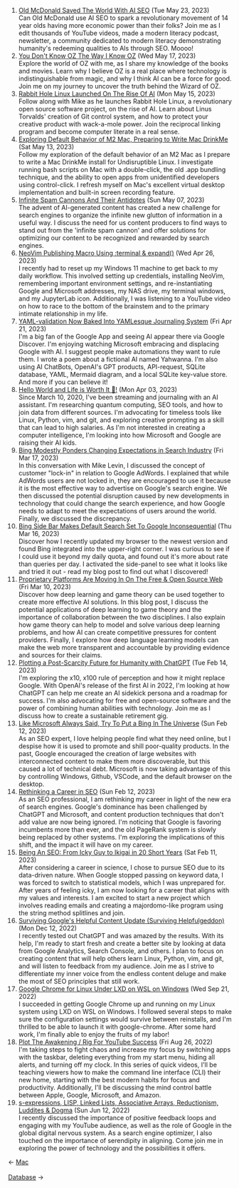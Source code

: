 <ol>
<li><a href="/blog/old-mcdonald-saved-the-world-with-ai-seo/">Old McDonald Saved The World With AI SEO</a> (Tue May 23, 2023)
<br/>Can Old McDonald use AI SEO to spark a revolutionary movement of 14 year olds having more economic power than their folks? Join me as I edit thousands of YouTube videos, made a modern literacy podcast, newsletter, a community dedicated to modern literacy demonstrating humanity's redeeming qualities to AIs through SEO. Moooo!</li>
<li><a href="/blog/you-don-t-know-oz-the-way-i-know-oz/">You Don't Know OZ The Way I Know OZ</a> (Wed May 17, 2023)
<br/>Explore the world of OZ with me, as I share my knowledge of the books and movies. Learn why I believe OZ is a real place where technology is indistinguishable from magic, and why I think AI can be a force for good. Join me on my journey to uncover the truth behind the Wizard of OZ.</li>
<li><a href="/blog/rabbit-hole-linux-launched-on-the-rise-of-ai/">Rabbit Hole Linux Launched On The Rise Of AI</a> (Mon May 15, 2023)
<br/>Follow along with Mike as he launches Rabbit Hole Linux, a revolutionary open source software project, on the rise of AI. Learn about Linus Torvalds' creation of Git control system, and how to protect your creative product with wack-a-mole power. Join the reciprocal linking program and become computer literate in a real sense.</li>
<li><a href="/blog/exploring-default-behavior-of-m2-mac-preparing-to-write-mac-drinkme/">Exploring Default Behavior of M2 Mac, Preparing to Write Mac DrinkMe</a> (Sat May 13, 2023)
<br/>Follow my exploration of the default behavior of an M2 Mac as I prepare to write a Mac DrinkMe install for Undisruptible Linux. I investigate running bash scripts on Mac with a double-click, the old .app bundling technique, and the ability to open apps from unidentified developers using control-click. I refresh myself on Mac's excellent virtual desktop implementation and built-in screen recording feature.</li>
<li><a href="/blog/infinite-spam-cannons-and-their-antidotes/">Infinite Spam Cannons And Their Antidotes</a> (Sun May 07, 2023)
<br/>The advent of AI-generated content has created a new challenge for search engines to organize the infinite new glutton of information in a useful way. I discuss the need for us content producers to find ways to stand out from the 'infinite spam cannon' and offer solutions for optimizing our content to be recognized and rewarded by search engines.</li>
<li><a href="/blog/neovim-publishing-macro-using-terminal-expand/">NeoVim Publishing Macro Using :terminal & expand()</a> (Wed Apr 26, 2023)
<br/>I recently had to reset up my Windows 11 machine to get back to my daily workflow. This involved setting up credentials, installing NeoVim, remembering important environment settings, and re-instantiating Google and Microsoft addresses, my NAS drive, my terminal windows, and my JupyterLab icon. Additionally, I was listening to a YouTube video on how to race to the bottom of the brainstem and to the primary intimate relationship in my life.</li>
<li><a href="/blog/yaml-validation-now-baked-into-yamlesque-journaling-system/">YAML-validation Now Baked Into YAMLesque Journaling System</a> (Fri Apr 21, 2023)
<br/>I'm a big fan of the Google App and seeing AI appear there via Google Discover. I'm enjoying watching Microsoft embracing and displacing Google with AI. I suggest people make automations they want to rule them. I wrote a poem about a fictional AI named Yahwanna. I'm also using AI ChatBots, OpenAI's GPT products, API-request, SQLite database, YAML, Mermaid diagram, and a local SQLite key-value store. And more if you can believe it!</li>
<li><a href="/blog/hello-world-and-life-is-worth-it/">Hello World and Life is Worth It 🦋!</a> (Mon Apr 03, 2023)
<br/>Since March 10, 2020, I've been streaming and journaling with an AI assistant. I'm researching quantum computing, SEO tools, and how to join data from different sources. I'm advocating for timeless tools like Linux, Python, vim, and git, and exploring creative prompting as a skill that can lead to high salaries. As I'm not interested in creating a computer intelligence, I'm looking into how Microsoft and Google are raising their AI kids.</li>
<li><a href="/blog/bing-modestly-ponders-changing-expectations-in-search-industry/">Bing Modestly Ponders Changing Expectations in Search Industry</a> (Fri Mar 17, 2023)
<br/>In this conversation with Mike Levin, I discussed the concept of customer "lock-in" in relation to Google AdWords. I explained that while AdWords users are not locked in, they are encouraged to use it because it is the most effective way to advertise on Google's search engine. We then discussed the potential disruption caused by new developments in technology that could change the search experience, and how Google needs to adapt to meet the expectations of users around the world. Finally, we discussed the discrepancy.</li>
<li><a href="/blog/bing-side-bar-makes-default-search-set-to-google-inconsequential/">Bing Side Bar Makes Default Search Set To Google Inconsequential</a> (Thu Mar 16, 2023)
<br/>Discover how I recently updated my browser to the newest version and found Bing integrated into the upper-right corner. I was curious to see if I could use it beyond my daily quota, and found out it's more about rate than queries per day. I activated the side-panel to see what it looks like and tried it out - read my blog post to find out what I discovered!</li>
<li><a href="/blog/proprietary-platforms-are-moving-in-on-the-free-open-source-web/">Proprietary Platforms Are Moving In On The Free & Open Source Web</a> (Fri Mar 10, 2023)
<br/>Discover how deep learning and game theory can be used together to create more effective AI solutions. In this blog post, I discuss the potential applications of deep learning to game theory and the importance of collaboration between the two disciplines. I also explain how game theory can help to model and solve various deep learning problems, and how AI can create competitive pressures for content providers. Finally, I explore how deep language learning models can make the web more transparent and accountable by providing evidence and sources for their claims.</li>
<li><a href="/blog/plotting-a-post-scarcity-future-for-humanity-with-chatgpt/">Plotting a Post-Scarcity Future for Humanity with ChatGPT</a> (Tue Feb 14, 2023)
<br/>I'm exploring the x10, x100 rule of perception and how it might replace Google. With OpenAI's release of the first AI in 2022, I'm looking at how ChatGPT can help me create an AI sidekick persona and a roadmap for success. I'm also advocating for free and open-source software and the power of combining human abilities with technology. Join me as I discuss how to create a sustainable retirement gig.</li>
<li><a href="/blog/like-microsoft-always-said-try-to-put-a-bing-in-the-universe/">Like Microsoft Always Said, Try To Put a Bing In The Universe</a> (Sun Feb 12, 2023)
<br/>As an SEO expert, I love helping people find what they need online, but I despise how it is used to promote and shill poor-quality products. In the past, Google encouraged the creation of large websites with interconnected content to make them more discoverable, but this caused a lot of technical debt. Microsoft is now taking advantage of this by controlling Windows, Github, VSCode, and the default browser on the desktop.</li>
<li><a href="/blog/rethinking-a-career-in-seo/">Rethinking a Career in SEO</a> (Sun Feb 12, 2023)
<br/>As an SEO professional, I am rethinking my career in light of the new era of search engines. Google's dominance has been challenged by ChatGPT and Microsoft, and content production techniques that don't add value are now being ignored. I'm noticing that Google is favoring incumbents more than ever, and the old PageRank system is slowly being replaced by other systems. I'm exploring the implications of this shift, and the impact it will have on my career.</li>
<li><a href="/blog/being-an-seo-from-icky-guy-to-ikigai-in-20-short-years/">Being An SEO: From Icky Guy to Ikigai in 20 Short Years</a> (Sat Feb 11, 2023)
<br/>After considering a career in science, I chose to pursue SEO due to its data-driven nature. When Google stopped passing on keyword data, I was forced to switch to statistical models, which I was unprepared for. After years of feeling icky, I am now looking for a career that aligns with my values and interests. I am excited to start a new project which involves reading emails and creating a majordomo-like program using the string method splitlines and join.</li>
<li><a href="/blog/surviving-google-s-helpful-content-update-surviving-helpfulgeddon/">Surviving Google's Helpful Content Update (Surviving Helpfulgeddon)</a> (Mon Dec 12, 2022)
<br/>I recently tested out ChatGPT and was amazed by the results. With its help, I'm ready to start fresh and create a better site by looking at data from Google Analytics, Search Console, and others. I plan to focus on creating content that will help others learn Linux, Python, vim, and git, and will listen to feedback from my audience. Join me as I strive to differentiate my inner voice from the endless content deluge and make the most of SEO principles that still work.</li>
<li><a href="/blog/google-chrome-for-linux-under-lxd-on-wsl-on-windows/">Google Chrome for Linux Under LXD on WSL on Windows</a> (Wed Sep 21, 2022)
<br/>I succeeded in getting Google Chrome up and running on my Linux system using LXD on WSL on Windows. I followed several steps to make sure the configuration settings would survive between reinstalls, and I'm thrilled to be able to launch it with google-chrome. After some hard work, I'm finally able to enjoy the fruits of my labor!</li>
<li><a href="/blog/plot-the-awakening-rig-for-youtube-success/">Plot The Awakening / Rig For YouTube Success</a> (Fri Aug 26, 2022)
<br/>I'm taking steps to fight chaos and increase my focus by switching apps with the taskbar, deleting everything from my start menu, hiding all alerts, and turning off my clock. In this series of quick videos, I'll be teaching viewers how to make the command line interface (CLI) their new home, starting with the best modern habits for focus and productivity. Additionally, I'll be discussing the mind control battle between Apple, Google, Microsoft, and Amazon.</li>
<li><a href="/blog/s-expressions-lisp-linked-lists-associative-arrays-reductionism-luddites-dogma/">s-expressions, LISP, Linked Lists, Associative Arrays, Reductionism, Luddites & Dogma</a> (Sun Jun 12, 2022)
<br/>I recently discussed the importance of positive feedback loops and engaging with my YouTube audience, as well as the role of Google in the global digital nervous system. As a search engine optimizer, I also touched on the importance of serendipity in aligning. Come join me in exploring the power of technology and the possibilities it offers.</li>
</ol>
<div class="arrow-links"><div class="post-nav-prev"><span class="arrow">&larr;&nbsp;</span><a href="/mac/">Mac</a></div> &nbsp; <div class="post-nav-next"><a href="/database/">Database</a><span class="arrow">&nbsp;&rarr;</span></div></div>